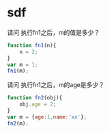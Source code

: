 # sdf
请问 执行fn1之后，m的值是多少？
```js
function fn1(n){
    n = 2;
}
var m = 1;
fn1(m);

```
请问 执行fn1之后，m的age是多少？

```js
function fn2(obj){
    obj.age = 2;
}
var m = {age:1,name:'xx'};
fn2(m);

```